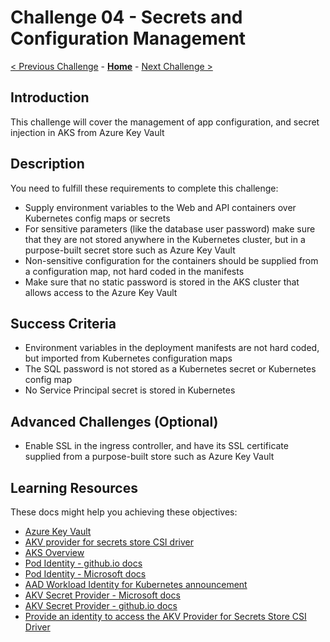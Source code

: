 # Challenge 04 - Secrets and Configuration Management

[< Previous Challenge](./Challenge-03.md) - **[Home](../README.md)** - [Next Challenge >](./Challenge-05.md)

## Introduction

This challenge will cover the management of app configuration, and secret injection in AKS from Azure Key Vault

## Description

You need to fulfill these requirements to complete this challenge:

- Supply environment variables to the Web and API containers over Kubernetes config maps or secrets
- For sensitive parameters (like the database user password) make sure that they are not stored anywhere in the Kubernetes cluster, but in a purpose-built secret store such as Azure Key Vault
- Non-sensitive configuration for the containers should be supplied from a configuration map, not hard coded in the manifests
- Make sure that no static password is stored in the AKS cluster that allows access to the Azure Key Vault

## Success Criteria

- Environment variables in the deployment manifests are not hard coded, but imported from Kubernetes configuration maps
- The SQL password is not stored as a Kubernetes secret or Kubernetes config map
- No Service Principal secret is stored in Kubernetes

## Advanced Challenges (Optional)

- Enable SSL in the ingress controller, and have its SSL certificate supplied from a purpose-built store such as Azure Key Vault

## Learning Resources

These docs might help you achieving these objectives:

- [Azure Key Vault](https://docs.microsoft.com/azure/key-vault/general/basic-concepts)
- [AKV provider for secrets store CSI driver](https://github.com/Azure/secrets-store-csi-driver-provider-azure)
- [AKS Overview](https://docs.microsoft.com/azure/aks/)
- [Pod Identity - github.io docs](https://azure.github.io/aad-pod-identity/docs/getting-started/)
- [Pod Identity - Microsoft docs](https://docs.microsoft.com/azure/aks/use-azure-ad-pod-identity)
- [AAD Workload Identity for Kubernetes announcement](https://cloudblogs.microsoft.com/opensource/2022/01/18/announcing-azure-active-directory-azure-ad-workload-identity-for-kubernetes/)
- [AKV Secret Provider - Microsoft docs](https://docs.microsoft.com/azure/aks/csi-secrets-store-driver)
- [AKV Secret Provider - github.io docs](https://azure.github.io/secrets-store-csi-driver-provider-azure/docs/)
- [Provide an identity to access the AKV Provider for Secrets Store CSI Driver](https://docs.microsoft.com/azure/aks/csi-secrets-store-identity-access)
